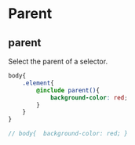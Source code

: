 # Parent

## parent

Select the parent of a selector. 

```scss
body{
	.element{
		@include parent(){
			background-color: red; 
		}
	}
}

// body{  background-color: red; }

```